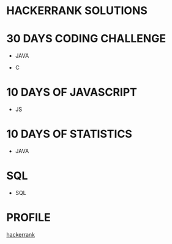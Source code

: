 # HACKERRANK SOLUTIONS

# 30 DAYS CODING CHALLENGE

* JAVA

* C

# 10 DAYS OF JAVASCRIPT

* JS

# 10 DAYS OF STATISTICS

* JAVA

# SQL

* SQL

# PROFILE

[hackerrank](https://www.hackerrank.com/rutujarajesh23?hr_r=1)
